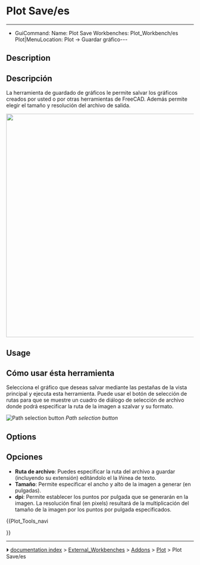 # Plot Save/es
---
- GuiCommand:   Name: Plot Save   Workbenches: Plot_Workbench/es   Plot|MenuLocation: Plot -> Guardar gráfico---


</div>

## Description


<div class="mw-translate-fuzzy">

## Descripción

La herramienta de guardado de gráficos le permite salvar los gráficos creados por usted o por otras herramientas de FreeCAD. Además permite elegir el tamaño y resolución del archivo de salida.


</div>

<img alt="" src=images/Plot_Trigonometric_Example.png  style="width:600px;">

## Usage


<div class="mw-translate-fuzzy">

## Cómo usar ésta herramienta 

Selecciona el gráfico que deseas salvar mediante las pestañas de la vista principal y ejecuta esta herramienta. Puede usar el botón de selección de rutas para que se muestre un cuadro de diálogo de selección de archivo donde podrá especificar la ruta de la imagen a szalvar y su formato.


</div>

![Path selection button](images/Plot_Save_Path.png‎ ) 
*Path selection button*

## Options


<div class="mw-translate-fuzzy">

## Opciones

-   **Ruta de archivo**: Puedes especificar la ruta del archivo a guardar (incluyendo su extensión) editándolo el la lñinea de texto.
-   **Tamaño**: Permite especificar el ancho y alto de la imagen a generar (en pulgadas).
-   **dpi**: Permite establecer los puntos por pulgada que se generarán en la imagen. La resolución final (en pixels) resultará de la multiplicación del tamaño de la imagen por los puntos por pulgada especificados.


</div>





{{Plot_Tools_navi

}}



---
⏵ [documentation index](../README.md) > [External_Workbenches](Category_External_Workbenches.md) > [Addons](Category_Addons.md) > [Plot](Plot_Workbench.md) > Plot Save/es
